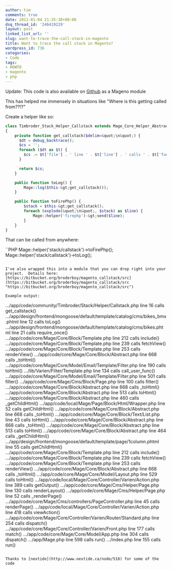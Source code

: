 ```yaml
---
author: tim
comments: true
date: 2011-01-04 21:35:38+00:00
dsq_thread_id: '246419229'
layout: post
linked_list_url: ''
slug: want-to-trace-the-call-stack-in-magento
title: Want to trace the call stack in Magento?
wordpress_id: 736
categories:
- Code
tags:
- HOWTO
- magento
- php
---
```


Update: This code is also available on [Github](https://github.com/broderboy/magento-callstack "Github") as a Mageno module

This has helped me immensely in situations like "Where is this getting called from??!?"

Create a helper like so:

```PHP
class Timbroder_Stack_Helper_Callstack extends Mage_Core_Helper_Abstract
{
	private function get_callstack($delim=&quot;\n&quot;) {
	  $dt = debug_backtrace();
	  $cs = '';
	  foreach ($dt as $t) {
	    $cs .= $t['file'] . ' line ' . $t['line'] . ' calls ' . $t['function'] . &quot;()&quot; . $delim;
	  }

	  return $cs;
	}

	public function toLog() {
		Mage::log($this-&gt;get_callstack());
	}

	public function toFirePhp() {
		$stack = $this-&gt;get_callstack();
		foreach (explode(&quot;\n&quot;, $stack) as $line) {
			Mage::helper('firephp')-&gt;send($line);
		}
	}
}
```

That can be called from anywhere:

``PHP
Mage::helper('stack/callstack')-&gt;toFirePhp();
Mage::helper('stack/callstack')-&gt;toLog();
```

I've also wrapped this into a module that you can drop right into your project.  Details here: [https://bitbucket.org/broderboy/magento_callstack/src](https://bitbucket.org/broderboy/magento_callstack/src "https://bitbucket.org/broderboy/magento_callstack/src")

Example output:

```
.../app/code/community/Timbroder/Stack/Helper/Callstack.php line 16 calls get_callstack()
.../app/design/frontend/mongoose/default/template/catalog/cms/bikes_bmx.phtml line 12 calls toLog()
.../app/design/frontend/mongoose/default/template/catalog/cms/bikes.phtml line 21 calls require_once()
.../app/code/core/Mage/Core/Block/Template.php line 212 calls include()
.../app/code/core/Mage/Core/Block/Template.php line 239 calls fetchView()
.../app/code/core/Mage/Core/Block/Template.php line 253 calls renderView()
.../app/code/core/Mage/Core/Block/Abstract.php line 668 calls _toHtml()
.../app/code/core/Mage/Core/Model/Email/Template/Filter.php line 190 calls toHtml()
.../lib/Varien/Filter/Template.php line 134 calls call_user_func()
.../app/code/core/Mage/Core/Model/Email/Template/Filter.php line 501 calls filter()
.../app/code/core/Mage/Cms/Block/Page.php line 100 calls filter()
.../app/code/core/Mage/Core/Block/Abstract.php line 668 calls _toHtml()
.../app/code/core/Mage/Core/Block/Abstract.php line 513 calls toHtml()
.../app/code/core/Mage/Core/Block/Abstract.php line 460 calls _getChildHtml()
.../app/code/local/Mage/Page/Block/Html/Wrapper.php line 52 calls getChildHtml()
.../app/code/core/Mage/Core/Block/Abstract.php line 668 calls _toHtml()
.../app/code/core/Mage/Core/Block/Text/List.php line 43 calls toHtml()
.../app/code/core/Mage/Core/Block/Abstract.php line 668 calls _toHtml()
.../app/code/core/Mage/Core/Block/Abstract.php line 513 calls toHtml()
.../app/code/core/Mage/Core/Block/Abstract.php line 464 calls _getChildHtml()
.../app/design/frontend/mongoose/default/template/page/1column.phtml line 55 calls getChildHtml()
.../app/code/core/Mage/Core/Block/Template.php line 212 calls include()
.../app/code/core/Mage/Core/Block/Template.php line 239 calls fetchView()
.../app/code/core/Mage/Core/Block/Template.php line 253 calls renderView()
.../app/code/core/Mage/Core/Block/Abstract.php line 668 calls _toHtml()
.../app/code/core/Mage/Core/Model/Layout.php line 529 calls toHtml()
.../app/code/local/Mage/Core/Controller/Varien/Action.php line 389 calls getOutput()
.../app/code/core/Mage/Cms/Helper/Page.php line 130 calls renderLayout()
.../app/code/core/Mage/Cms/Helper/Page.php line 52 calls _renderPage()
.../app/code/core/Mage/Cms/controllers/PageController.php line 45 calls renderPage()
.../app/code/local/Mage/Core/Controller/Varien/Action.php line 418 calls viewAction()
.../app/code/core/Mage/Core/Controller/Varien/Router/Standard.php line 254 calls dispatch()
.../app/code/core/Mage/Core/Controller/Varien/Front.php line 177 calls match()
.../app/code/core/Mage/Core/Model/App.php line 304 calls dispatch()
.../app/Mage.php line 598 calls run()
.../index.php line 155 calls run()
```

Thanks to [nextide](http://www.nextide.ca/node/518) for some of the code
